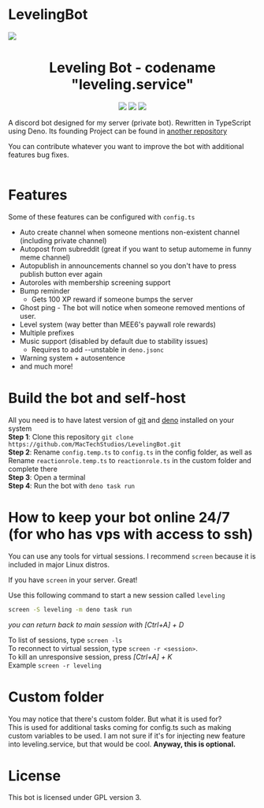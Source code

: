 # LevelingBot
<img src="./readme-logo.png"><br>

<h1 align="center"> Leveling Bot - codename "leveling.service" </h1>

<p align="center">
  <a href="https://github.com/MacTechStudios/LevelingBot/blob/Main/LICENSE" alt="License"><img src="https://img.shields.io/github/license/MacTechStudios/LevelingBot"></img></a>
  <a href="https://discord.gg/AgBEcyvPhk" alt="Discord"><img src="https://img.shields.io/discord/1041477113422815382?color=%23900000&label=Online&logo=The%20Nerds&style=flat"></img></a>
  <a href="https://github.com/MacTechStudios/LevelingBot/issues" alt="Issues"><img src="https://img.shields.io/github/issues/MacTechStudios/LevelingBot"></img></a>
</p>
A discord bot designed for my server (private bot). Rewritten in
TypeScript using Deno. Its founding Project can be found in
<a href="https://github.com/raluvy95/jolly">another repository</a>

You can contribute whatever you want to improve the bot with additional features
bug fixes.
<br>
<br>

# Features

Some of these features can be configured with `config.ts`

- Auto create channel when someone mentions non-existent channel (including
  private channel)
- Autopost from subreddit (great if you want to setup automeme in funny meme
  channel)
- Autopublish in announcements channel so you don't have to press publish button
  ever again
- Autoroles with membership screening support
- Bump reminder
  - Gets 100 XP reward if someone bumps the server
- Ghost ping - The bot will notice when someone removed mentions of user.
- Level system (way better than MEE6's paywall role rewards)
- Multiple prefixes
- Music support (disabled by default due to stability issues)
  - Requires to add --unstable in `deno.jsonc`
- Warning system + autosentence
- and much more!

# Build the bot and self-host

All you need is to have latest version of [git](https://git-scm.com/) and
[deno](https://deno.land/) installed on your system<br> **Step 1**: Clone this
repository `git clone https://github.com/MacTechStudios/LevelingBot.git`<br> **Step 2**:
Rename `config.temp.ts` to `config.ts` in the config folder, as well as Rename `reactionrole.temp.ts`
to `reactionrole.ts` in the custom folder and complete there<br> **Step 3**: Open a
terminal<br> **Step 4**: Run the bot with `deno task run`

# How to keep your bot online 24/7 (for who has vps with access to ssh)

You can use any tools for virtual sessions. I recommend `screen` because it is
included in major Linux distros.

If you have `screen` in your server. Great!

Use this following command to start a new session called `leveling`

```bash
screen -S leveling -m deno task run
```

_you can return back to main session with [Ctrl+A] + D_

To list of sessions, type `screen -ls`<br> To reconnect to virtual session, type
`screen -r <session>`.<br> To kill an unresponsive session, press _[Ctrl+A] +
K_<br> Example `screen -r leveling`

# Custom folder

You may notice that there's custom folder. But what it is used for?<br> This is
used for additional tasks coming for config.ts such as making custom variables
to be used. I am not sure if it's for injecting new feature into leveling.service, but that
would be cool. **Anyway, this is optional.**

# License

This bot is licensed under GPL version 3.

